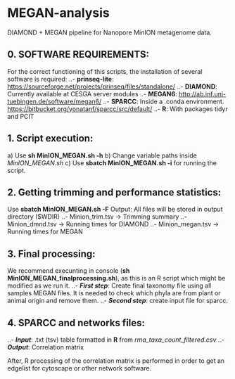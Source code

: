 # MEGAN-analysis
DIAMOND + MEGAN pipeline for Nanopore MinION metagenome data.

## 0. SOFTWARE REQUIREMENTS:
For the correct functioning of this scripts, the installation of several software is required:
..- **prinseq-lite**: https://sourceforge.net/projects/prinseq/files/standalone/
..- **DIAMOND**: Currently available at CESGA server modules
..- **MEGAN6**: http://ab.inf.uni-tuebingen.de/software/megan6/
..- **SPARCC**: Inside a .conda environment. https://bitbucket.org/yonatanf/sparcc/src/default/
..- **R**: With packages tidyr and PCIT

## 1. Script execution:
a) Use **sh MinION_MEGAN.sh -h**
b) Change variable paths inside *MinION_MEGAN.sh*
c) Use **sbatch MinION_MEGAN.sh -i** for running the script.

## 2. Getting trimming and performance statistics:
Use **sbatch MinION_MEGAN.sh -F**
Output: All files will be stored in output directory ($WDIR)
..- Minion_trim.tsv -> Trimming summary
..- Minion_dmnd.tsv -> Running times for DIAMOND
..- Minion_megan.tsv -> Running times for MEGAN

## 3. Final processing:
We recommend execunting in console (**sh MinION_MEGAN_finalprocessing.sh**), as this is an R script which might be modified as we run it. 
..- **_First step_**: Create final taxonomy file using all samples MEGAN files. It is needed to check which phyla are from plant or animal origin and remove them.
..- **_Second step_**: create input file for sparcc.

## 4. SPARCC and networks files:
..- **_Input_**: .txt (tsv) table formatted in **R** from *rma_taxa_count_filtered.csv*
..- **_Output_**: Correlation matrix

After, R processing of the correlation matrix is performed in order to get an edgelist for cytoscape or other network software.
